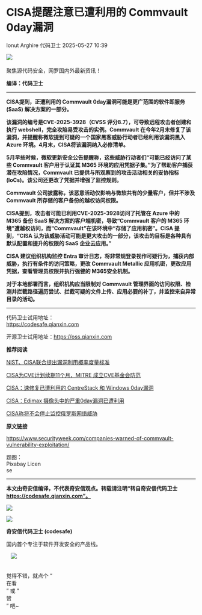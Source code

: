 #  CISA提醒注意已遭利用的 Commvault 0day漏洞   
Ionut Arghire  代码卫士   2025-05-27 10:39  
  
![](https://mmbiz.qpic.cn/mmbiz_gif/Az5ZsrEic9ot90z9etZLlU7OTaPOdibteeibJMMmbwc29aJlDOmUicibIRoLdcuEQjtHQ2qjVtZBt0M5eVbYoQzlHiaw/640?wx_fmt=gif "")  
    
聚焦源代码安全，网罗国内外最新资讯！  
  
**编译：代码卫士**  
  
****  
**CISA提到，正遭利用的 Commvault 0day漏洞可能是更广范围的软件即服务 (SaaS) 解决方案的一部分。**  
  
**该漏洞的编号是CVE-2025-3928（CVSS 评分8.7），可导致远程攻击者创建和执行 webshell，完全攻陷易受攻击的实例。Commvault 在今年2月末修复了该漏洞，并提醒称微软提到可疑的一个国家黑客威胁行动者已经利用该漏洞黑入 Azure 环境。4月末，CISA将该漏洞纳入必修清单。**  
  
**5月早些时候，微软更新安全公告提醒称，这些威胁行动者们“可能已经访问了某些 Commvault 客户用于认证其 M365 环境的应用凭据子集。”为了帮助客户捕获潜在攻陷情况，Commvault 已提供与所观察到的攻击活动相关的妥协指标 (IoCs)。该公司还更改了凭据并增强了监控规则。**  
  
**Commvault 公司披露称，该恶意活动仅影响与微软共有的少量客户，但并不涉及Commvault 所存储的客户备份的越权访问权限。**  
  
**CISA提到，攻击者可能已利用CVE-2025-3928访问了托管在 Azure 中的 M365 备份 SaaS 解决方案的客户端机密，导致“Commvault 客户的 M365 环境”遭越权访问，而“Commvault”在该环境中“存储了应用机密”。CISA 提到，“CISA 认为该威胁活动可能是更大攻击的一部分，该攻击的目标是各种具有默认配置和提升的权限的 SaaS 企业云应用。”**  
  
**CISA 建议组织机构监控 Entra 审计日志，将非常规登录视作可疑行为，捕获内部威胁，执行有条件的访问策略，更改 Commvault Metallic 应用机密，更改应用凭据，查看管理员权限并执行强健的 M365安全机制。**  
  
**对于本地部署而言，组织机构应当限制对 Commvault 管理界面的访问权限、检测并拦截路径遍历尝试、拦截可疑的文件上传、应用必要的补丁，并监控来自异常目录的活动。**  
  
****  
代码卫士试用地址：  
https://codesafe.qianxin.com  
  
开源卫士试用地址：https://oss.qianxin.com  
  
  
  
  
  
  
  
  
  
  
  
  
  
**推荐阅读**  
  
[NIST、CISA联合提出漏洞利用概率度量标准](https://mp.weixin.qq.com/s?__biz=MzI2NTg4OTc5Nw==&mid=2247523082&idx=2&sn=4d5a25d58482d98bdb3b13320e03bb92&scene=21#wechat_redirect)  
  
  
[CISA为CVE计划续期11个月，MITRE 成立CVE基金会防范](https://mp.weixin.qq.com/s?__biz=MzI2NTg4OTc5Nw==&mid=2247522769&idx=2&sn=550a6097b86ddca08a77c2e694b9e854&scene=21#wechat_redirect)  
  
  
[CISA：速修复已遭利用的 CentreStack 和 Windows 0day漏洞](https://mp.weixin.qq.com/s?__biz=MzI2NTg4OTc5Nw==&mid=2247522701&idx=2&sn=0b8f46ac41b6d62102b7ec1c02b25f60&scene=21#wechat_redirect)  
  
  
[CISA：Edimax 摄像头中的严重0day漏洞已遭利用](https://mp.weixin.qq.com/s?__biz=MzI2NTg4OTc5Nw==&mid=2247522437&idx=1&sn=fa13f44a7ac5f969c2545cd409208ea5&scene=21#wechat_redirect)  
  
  
[CISA称将不会停止监控俄罗斯网络威胁](https://mp.weixin.qq.com/s?__biz=MzI2NTg4OTc5Nw==&mid=2247522418&idx=2&sn=fcea7c698026178b462b6b2369a3a5a2&scene=21#wechat_redirect)  
  
  
  
  
  
**原文链接**  
  
https://www.securityweek.com/companies-warned-of-commvault-vulnerability-exploitation/  
  
  
  
题图：  
Pixabay Licen  
se  
  
****  
**本文由奇安信编译，不代表奇安信观点。转载请注明“转自奇安信代码卫士 https://codesafe.qianxin.com”。**  
  
  
  
  
![](https://mmbiz.qpic.cn/mmbiz_jpg/oBANLWYScMSf7nNLWrJL6dkJp7RB8Kl4zxU9ibnQjuvo4VoZ5ic9Q91K3WshWzqEybcroVEOQpgYfx1uYgwJhlFQ/640?wx_fmt=jpeg "")  
  
![](https://mmbiz.qpic.cn/mmbiz_jpg/oBANLWYScMSN5sfviaCuvYQccJZlrr64sRlvcbdWjDic9mPQ8mBBFDCKP6VibiaNE1kDVuoIOiaIVRoTjSsSftGC8gw/640?wx_fmt=jpeg "")  
  
**奇安信代码卫士 (codesafe)**  
  
国内首个专注于软件开发安全的产品线。  
  
   ![](https://mmbiz.qpic.cn/mmbiz_gif/oBANLWYScMQ5iciaeKS21icDIWSVd0M9zEhicFK0rbCJOrgpc09iaH6nvqvsIdckDfxH2K4tu9CvPJgSf7XhGHJwVyQ/640?wx_fmt=gif "")  
  
   
觉得不错，就点个 “  
在看  
” 或 "  
赞  
” 吧~  
  
